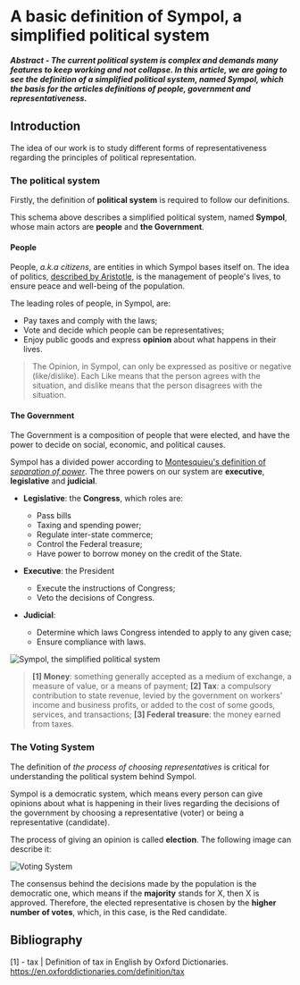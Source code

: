 # A basic definition of Sympol, a simplified political system

***Abstract - The current political system is complex and demands many features to keep working and not collapse. In this article, we are going to see the definition of a simplified political system, named Sympol, which  the basis for the articles definitions of people, government and representativeness.***

## Introduction

The idea of our work is to study different forms of representativeness regarding the principles of political representation.

### The political system

Firstly, the definition of **political system** is required to follow our definitions.

This schema above describes a simplified political system, named **Sympol**, whose main actors are **people** and **the Government**.

#### People
People, *a.k.a citizens*, are entities in which Sympol bases itself on. The idea of politics, [described by Aristotle](http://www.iep.utm.edu/aris-pol/), is the management of people's lives, to ensure peace and well-being of the population.

The leading roles of people, in Sympol, are:
- Pay taxes and comply with the laws;
- Vote and decide which people can be representatives;
- Enjoy public goods and express **opinion** about what happens in their lives.

> The Opinion, in Sympol, can only be expressed as positive or negative (like/dislike). Each Like means that the person agrees with the situation, and dislike means that the person disagrees with the situation.

#### The Government
The Government is a composition of people that were elected, and have the power to decide on social, economic, and political causes.

Sympol has a divided power according to [Montesquieu's definition of *separation of power*](http://oll.libertyfund.org/titles/montesquieu-complete-works-vol-1-the-spirit-of-laws#lf0171-01_label_786). The three powers on our system are **executive**, **legislative** and **judicial**.


- **Legislative**: the **Congress**, which roles are:

    - Pass bills
    - Taxing and spending power;
    - Regulate inter-state commerce;
    - Control the Federal treasure;
    - Have power to borrow money on the credit of the State.

- **Executive**: the President

    - Execute the instructions of Congress;
    - Veto the decisions of Congress.

- **Judicial**:

    - Determine which laws Congress intended to apply to any given case;
    - Ensure compliance with laws.
    

![Sympol, the simplified political system](https://github.com/victorgcramos/tcc-unb/blob/master/images/political-system-diagram-definition.png)

>  **[1] Money**: something generally accepted as a medium of exchange, a measure of value, or a means of payment; **[2] Tax**: a compulsory contribution to state revenue, levied by the government on workers' income and business profits, or added to the cost of some goods, services, and transactions; **[3] Federal treasure**: the money earned from taxes.

### The Voting System

The definition of *the process of choosing representatives* is critical for understanding the political system behind Sympol.

Sympol is a democratic system, which means every person can give opinions about what is happening in their lives regarding the decisions of the government by choosing a representative (voter) or being a representative (candidate).

The process of giving an opinion is called **election**. The following image can describe it:

![Voting System](https://github.com/victorgcramos/tcc-unb/blob/master/images/voting-system.png)


The consensus behind the decisions made by the population is the democratic one, which means if the **majority** stands for X, then X is approved. Therefore, the elected representative is chosen by the **higher number of votes**, which, in this case, is the Red candidate.

<!-- 
Let's take this quote as the starting point of this work:
> People do not feel represented -->

## Bibliography
[1] - tax | Definition of tax in English by Oxford Dictionaries. https://en.oxforddictionaries.com/definition/tax
